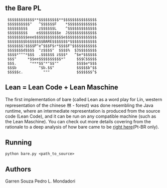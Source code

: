 ## the Bare PL

     $$$$$$$$$$$$**$$$$$$$$$**$$$$$$$$$$$$$$$
     $$$$$$$$$$"   ^$$$$$$F    *$$$$$$$$$$$$$
     $$$$$$$$$     z$$$$$$L    ^$$$$$$$$$$$$$
     $$$$$$$$$    e$$$$$$$$$e  J$$$$$$$$$$$$$
     $$$$$$$$$eee$$$$$$$$$$$$$e$$$$$$$$$$$$$$
     $$$$$$$$b$$$$$$$BARE$$$$$$$*$$$$$$$$$$$$
     $$$$$$$)$$$$P"e^$$$F$r*$$$$F"$$$$$$$$$$$
     $$$$$$$d$$$$  "z$$$$"  $$$$%  $3$$$$$$$$     
     $$$$*"""*$$$  .$$$$$$ z$$$*   ^$e*$$$$$$
     $$$"     *$$ee$$$$$$$$$$*"     $$$C$$$$$
     $$$.      "***$$"*"$$""        $$$$e*$$$
     $$$b          "$b.$$"          $$$$$b"$$
     $$$$$c.         """            $$$$$$$^$

## Lean = Lean Code + Lean Maschine
  The first implementation of bare (called Lean as a word play for Lín, western representation of the chinese 林 - forest) was done resembling the Java runtime, where an intermediate representation is produced from the source code (Lean Code), and it can be run on any compatible machine (such as the Lean Maschine). You can check out more details covering from the rationale to a deep analysis of how bare came to be [right here](https://docs.google.com/document/d/1bwtWhC_AxdVxMREs_K065ps0y4MIXH4OhDtNnuXN6gI/edit?usp=sharing)(Pt-BR only).

## Running
  ```python bare.py <path_to_source>```

## Authors
  Garren Souza
  Pedro L. Mondadori
